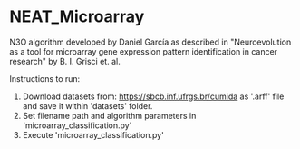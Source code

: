 # NEAT_Microarray

N3O algorithm developed by Daniel García as described in "Neuroevolution as a tool for microarray gene expression pattern identification in cancer research" by B. I. Grisci et. al.

Instructions to run:

1. Download datasets from: https://sbcb.inf.ufrgs.br/cumida as '.arff' file and save it within 'datasets' folder.
2. Set filename path and algorithm parameters in 'microarray_classification.py'
3. Execute 'microarray_classification.py'

